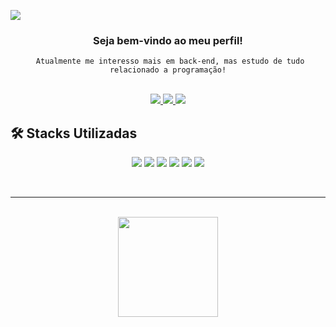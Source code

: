 ![](https://komarev.com/ghpvc/?username=giovane-breno&color=006bed)
<div align="center">
<h3 >
     Seja bem-vindo ao meu perfil!
</h3>
<code> Atualmente me interesso mais em back-end, mas estudo de tudo relacionado a programação!</code>

</div>
<br>
<p align="center">
  <a href="https://giovane-breno.github.io/Portfolio/" target="_blank">
  <img src="https://img.shields.io/badge/Portfolio-DC143C?style=for-the-badge&logo=medium&logoColor=white&link=https://giovane-breno.github.io/Portfolio/"/>
 </a>
 <a href="https://www.linkedin.com/in/guilherme-monfrinato-2b3b76280/" target="_blank">
  <img src="https://img.shields.io/badge/guilherme_monfrinato-0077B5?style=for-the-badge&logo=linkedin&logoColor=white&link=https://www.linkedin.com/in/guilherme-monfrinato-2b3b76280/" />
 </a>
 <a href="mailto:guilherme.monfrinato.santos@gmail.com" target="_blank">
  <img src="https://img.shields.io/badge/guilherme.contato@gmail.com-D14836?style=for-the-badge&logo=gmail&logoColor=white&link=mailto:guilherme.monfrinato.santos@gmail.com"/>
 </a>

</p>

 ## 🛠️ Stacks Utilizadas
<p align="center">

 <a>
  <img src="https://img.shields.io/badge/Laravel-FF2D20?style=for-the-badge&logo=laravel&logoColor=white"/>
 </a>
  <a>
  <img src="https://img.shields.io/badge/next%20js-000000?style=for-the-badge&logo=nextdotjs&logoColor=white"/>
 </a>
  <a>
  <img src="https://img.shields.io/badge/React-20232A?style=for-the-badge&logo=react&logoColor=61DAFB"/>
 </a>
  <a>
  <img src="https://img.shields.io/badge/MySQL-005C84?style=for-the-badge&logo=mysql&logoColor=white"/>
 </a>
  <a>
  <img src="https://img.shields.io/badge/Microsoft%20SQL%20Server-CC2927?style=for-the-badge&logo=microsoft%20sql%20server&logoColor=white"/>
 </a>
  <a>
  <img src="https://img.shields.io/badge/VSCode-0078D4?style=for-the-badge&logo=visual%20studio%20code&logoColor=white"/>
 </a>
 </p>  

<br/>
<hr/>
<br/>
  
 <div align="center">
  <a href="https://github.com/giovane-breno">
  <img height="160em" src="https://github-readme-stats.vercel.app/api?username=giovane-breno&show_icons=true&theme=dracula&include_all_commits=true&count_private=true"/>
</div>
       
